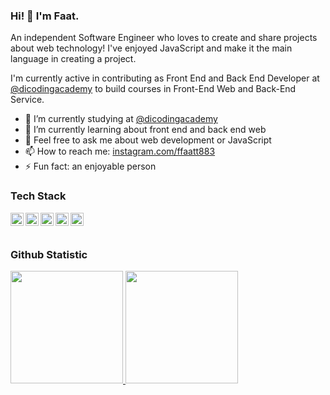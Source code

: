 ### Hi! 👋 I'm Faat.

An independent Software Engineer who loves to create and share projects about web technology! I've enjoyed JavaScript and make it the main language in creating a project.

I'm currently active in contributing as Front End and Back End Developer at <a href="https://github.com/dicodingacademy">@dicodingacademy</a> to build courses in Front-End Web and Back-End Service.

- 🔭 I’m currently studying at <a href="https://github.com/dicodingacademy">@dicodingacademy</a>
- 🌱 I’m currently learning about front end and back end web
- 💬 Feel free to ask me about web development or JavaScript
- 📫 How to reach me: [instagram.com/ffaatt883](https://www.instagram.com/ffaatt883/)
- ⚡ Fun fact: an enjoyable person 

### Tech Stack
  <a href="#"><img align="left" alt="JavaScript" title="JavaScript" width="21px" src="https://upload.wikimedia.org/wikipedia/commons/9/99/Unofficial_JavaScript_logo_2.svg" /></a>
  <a href="https://nodejs.org/"><img align="left" alt="NodeJS" title="NodeJS" width="21px" src="https://seeklogo.com/images/N/nodejs-logo-FBE122E377-seeklogo.com.png" /></a>
  <a href="https://reactjs.org/"><img align="left" alt="React" title="React" width="21px" src="https://cdn.worldvectorlogo.com/logos/react-2.svg" /></a>
  <a href="https://hapi.dev/"><img align="left" alt="Hapi" title="Hapi (NodeJS HTTP Framework)" width="21px" src="https://avatars.githubusercontent.com/u/3774533?s=200&v=4" /></a>
  <a href="https://nextjs.org/"><img align="left" alt="Next" title="Next (React SSR Framework)" width="21px" src="https://iconape.com/wp-content/files/gm/82643/svg/next-js.svg" /></a>
  <br>
  <br>
  
### Github Statistic
<p align="left">
<a href="https://github.com/SyafaatAkbar123">
  <img height="180em" src="https://github-readme-stats-eight-theta.vercel.app/api?username=SyafaatAkbar123&show_icons=true&theme=algolia&include_all_commits=true&count_private=true"/>
  <img height="180em" src="https://github-readme-stats-eight-theta.vercel.app/api/top-langs/?username=SyafaatAkbar123&layout=compact&langs_count=8&theme=algolia"/>
</a>
</p>
